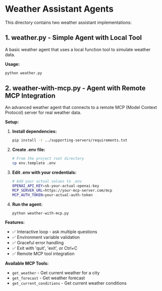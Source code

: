 # Weather Assistant Agents

This directory contains two weather assistant implementations:

## 1. weather.py - Simple Agent with Local Tool
A basic weather agent that uses a local function tool to simulate weather data.

**Usage:**
```bash
python weather.py
```

## 2. weather-with-mcp.py - Agent with Remote MCP Integration
An advanced weather agent that connects to a remote MCP (Model Context Protocol) server for real weather data.

**Setup:**

1. **Install dependencies:**
   ```bash
   pip install -r ../supporting-servers/requirements.txt
   ```

2. **Create .env file:**
   ```bash
   # From the project root directory
   cp env.template .env
   ```

3. **Edit .env with your credentials:**
   ```bash
   # Add your actual values to .env
   OPENAI_API_KEY=sk-your-actual-openai-key
   MCP_SERVER_URL=https://your-mcp-server.com/mcp
   MCP_AUTH_TOKEN=your-actual-auth-token
   ```

4. **Run the agent:**
   ```bash
   python weather-with-mcp.py
   ```

**Features:**
- ✅ Interactive loop - ask multiple questions
- ✅ Environment variable validation
- ✅ Graceful error handling
- ✅ Exit with 'quit', 'exit', or Ctrl+C
- ✅ Remote MCP tool integration

**Available MCP Tools:**
- `get_weather` - Get current weather for a city
- `get_forecast` - Get weather forecast
- `get_current_conditions` - Get current weather conditions

